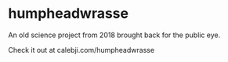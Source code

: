 # humpheadwrasse

An old science project from 2018 brought back for the public eye. 

Check it out at calebji.com/humpheadwrasse
